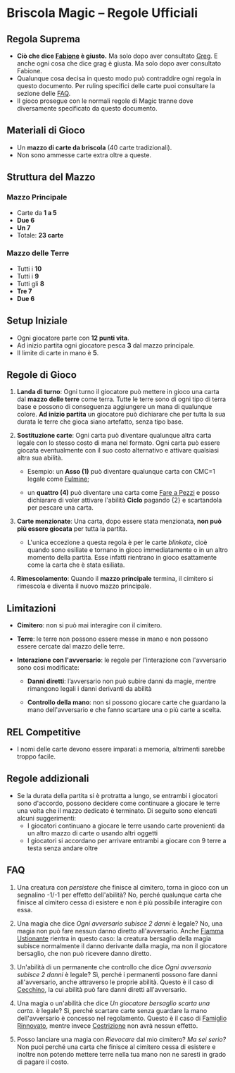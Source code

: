 # Briscola Magic – Regole Ufficiali

## Regola Suprema

- **Ciò che dice [Fabione](https://www.lpfc.it/players/romagnolifabio/) è giusto.** Ma solo dopo aver consultato [Greg](https://www.lpfc.it/players/galeottigregorio/). E anche ogni cosa che dice grag è giusta. Ma solo dopo aver consultato Fabione.
- Qualunque cosa decisa in questo modo può contraddire ogni regola in questo documento. Per ruling specifici delle carte puoi consultare la sezione delle [FAQ](#faq).
- Il gioco prosegue con le normali regole di Magic tranne dove diversamente specificato da questo documento.

## Materiali di Gioco

- Un **mazzo di carte da briscola** (40 carte tradizionali).
- Non sono ammesse carte extra oltre a queste.

## Struttura del Mazzo

### Mazzo Principale

- Carte da **1 a 5**
- **Due 6**
- **Un 7**
- Totale: **23 carte**

### Mazzo delle Terre

- Tutti i **10**
- Tutti i **9**
- Tutti gli **8**
- **Tre 7**
- **Due 6**

## Setup Iniziale

- Ogni giocatore parte con **12 punti vita**.
- Ad inizio partita ogni giocatore pesca **3** dal mazzo principale.
- Il limite di carte in mano è **5**.

## Regole di Gioco

1. **Landa di turno**: Ogni turno il giocatore può mettere in gioco una carta dal **mazzo delle terre** come terra. Tutte le terre sono di ogni tipo di terra base e possono di conseguenza aggiungere un mana di qualunque colore. **Ad inizio partita** un giocatore può dichiarare che per tutta la sua durata le terre che gioca siano artefatto, senza tipo base.

2. **Sostituzione carte**: Ogni carta può diventare qualunque altra carta legale con lo stesso costo di mana nel formato. Ogni carta può essere giocata eventualmente con il suo costo alternativo e attivare qualsiasi altra sua abilità.
   - Esempio: un **Asso (1)** può diventare qualunque carta con CMC=1 legale come [Fulmine](https://scryfall.com/card/gn3/83/it/fulmine?utm-source=briscola-magic);

   - un **quattro (4)** può diventare una carta come [Fare a Pezzi](https://scryfall.com/card/dmr/152/it/fare-a-pezzi?utm_source=briscola-magic) e posso dichiarare di voler attivare l'abilità **Ciclo** pagando {2} e scartandola per pescare una carta.

3. **Carte menzionate**: Una carta, dopo essere stata menzionata, **non può più essere giocata** per tutta la partita.
   - L'unica eccezione a questa regola è per le carte _blinkate_, cioè quando sono esiliate e tornano in gioco immediatamente o in un altro momento della partita. Esse infatti rientrano in gioco esattamente come la carta che è stata esiliata.

4. **Rimescolamento**: Quando il **mazzo principale** termina, il cimitero si rimescola e diventa il nuovo mazzo principale.

## Limitazioni

- **Cimitero**: non si può mai interagire con il cimitero.
- **Terre**: le terre non possono essere messe in mano e non possono essere cercate dal mazzo delle terre.

- **Interazione con l'avversario**: le regole per l'interazione con l'avversario sono così modificate:
  - **Danni diretti**: l’avversario non può subire danni da magie, mentre rimangono legali i danni derivanti da abilità

  - **Controllo della mano**: non si possono giocare carte che guardano la mano dell'avversario e che fanno scartare una o più carte a scelta.

## REL Competitive

- I nomi delle carte devono essere imparati a memoria, altrimenti sarebbe troppo facile.

## Regole addizionali

- Se la durata della partita si è protratta a lungo, se entrambi i giocatori sono d'accordo, possono decidere come continuare a giocare le terre una volta che il mazzo dedicato è terminato. Di seguito sono elencati alcuni suggerimenti:
  - I giocatori continuano a giocare le terre usando carte provenienti da un altro mazzo di carte o usando altri oggetti
  - I giocatori si accordano per arrivare entrambi a giocare con 9 terre a testa senza andare oltre

## FAQ

1. Una creatura con _persistere_ che finisce al cimitero, torna in gioco con un segnalino -1/-1 per effetto dell'abilità? No, perché qualunque carta che finisce al cimitero cessa di esistere e non è più possibile interagire con essa.

2. Una magia che dice _Ogni avversario subisce 2 danni_ è legale? No, una magia non può fare nessun danno diretto all'avversario. Anche [Fiamma Ustionante](https://scryfall.com/card/wwk/90/searing-blaze?utm_source=briscola-magic) rientra in questo caso: la creatura bersaglio della magia subisce normalmente il danno derivante dalla magia, ma non il giocatore bersaglio, che non può ricevere danno diretto.

3. Un'abilità di un permanente che controllo che dice _Ogni avversario subisce 2 danni_ è legale? Sì, perché i permanenti possono fare danni all'avversario, anche attraverso le proprie abilità. Questo è il caso di [Cecchino](https://scryfall.com/card/pm19/145/guttersnipe?utm_source=briscola-magic), la cui abilità può fare danni diretti all'avversario.

4. Una magia o un'abilità che dice _Un giocatore bersaglio scarta una carta._ è legale? Sì, perché scartare carte senza guardare la mano dell'avversario è concesso nel regolamento. Questo è il caso di [Famiglio Rinnovato](https://scryfall.com/card/mh3/105/it/famiglio-rinnovato?utm_source=api), mentre invece [Costrizione](https://scryfall.com/card/one/92/it/costrizione?utm_source=briscola-magic) non avrà nessun effetto.

5. Posso lanciare una magia con _Rievocare_ dal mio cimitero? _Ma sei serio?_ Non puoi perché una carta che finisce al cimitero cessa di esistere e inoltre non potendo mettere terre nella tua mano non ne saresti in grado di pagare il costo.
